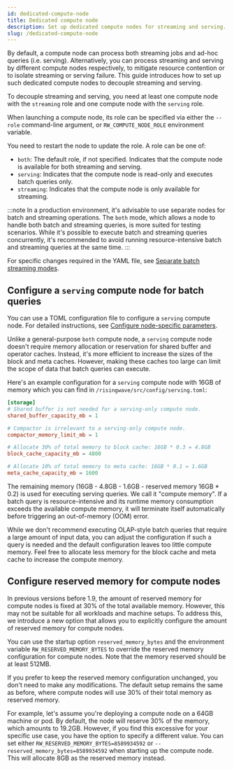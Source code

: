 ```yaml
---
id: dedicated-compute-node
title: Dedicated compute node
description: Set up dedicated compute nodes for streaming and serving.
slug: /dedicated-compute-node
---
```

<head>
  <link rel="canonical" href="https://docs.risingwave.com/docs/current/dedicated-compute-node/" />
</head>

By default, a compute node can process both streaming jobs and ad-hoc queries (i.e. serving). Alternatively, you can process streaming and serving by different compute nodes respectively, to mitigate resource contention or to isolate streaming or serving failure. This guide introduces how to set up such dedicated compute nodes to decouple streaming and serving.

To decouple streaming and serving, you need at least one compute node with the `streaming` role and one compute node with the `serving` role.

When launching a compute node, its role can be specified via either the `--role` command-line argument, or `RW_COMPUTE_NODE_ROLE` environment variable.

You need to restart the node to update the role. A role can be one of:

- `both`: The default role, if not specified. Indicates that the compute node is available for both streaming and serving.
- `serving`: Indicates that the compute node is read-only and executes batch queries only.
- `streaming`: Indicates that the compute node is only available for streaming.

:::note
In a production environment, it's advisable to use separate nodes for batch and streaming operations. The `both` mode, which allows a node to handle both batch and streaming queries, is more suited for testing scenarios. While it's possible to execute batch and streaming queries concurrently, it's recommended to avoid running resource-intensive batch and streaming queries at the same time.
:::

For specific changes required in the YAML file, see [Separate batch streaming modes](https://github.com/risingwavelabs/risingwave-operator/blob/main/docs/manifests/risingwave/advanced/separate-batch-streaming-modes.yaml).

## Configure a `serving` compute node for batch queries

You can use a TOML configuration file to configure a `serving` compute node. For detailed instructions, see [Configure node-specific parameters](/manage/configure-node-specific-parameters.md).

Unlike a general-purpose `both` compute node, a `serving` compute node doesn't require memory allocation or reservation for shared buffer and operator caches. Instead, it's more efficient to increase the sizes of the block and meta caches. However, making these caches too large can limit the scope of data that batch queries can execute.

Here's an example configuration for a `serving` compute node with 16GB of memory which you can find in `/risingwave/src/config/serving.toml`:

```toml
[storage]
# Shared buffer is not needed for a serving-only compute node.
shared_buffer_capacity_mb = 1

# Compactor is irrelevant to a serving-only compute node.
compactor_memory_limit_mb = 1

# Allocate 30% of total memory to block cache: 16GB * 0.3 = 4.8GB
block_cache_capacity_mb = 4800

# Allocate 10% of total memory to meta cache: 16GB * 0.1 = 1.6GB
meta_cache_capacity_mb = 1600
```

The remaining memory (16GB - 4.8GB - 1.6GB - reserved memory 16GB * 0.2) is used for executing serving queries. We call it "compute memory". If a batch query is resource-intensive and its runtime memory consumption exceeds the available compute memory, it will terminate itself automatically before triggering an out-of-memory (OOM) error.

While we don't recommend executing OLAP-style batch queries that require a large amount of input data, you can adjust the configuration if such a query is needed and the default configuration leaves too little compute memory. Feel free to allocate less memory for the block cache and meta cache to increase the compute memory.

## Configure reserved memory for compute nodes

In previous versions before 1.9, the amount of reserved memory for compute nodes is fixed at 30% of the total available memory. However, this may not be suitable for all workloads and machine setups. To address this, we introduce a new option that allows you to explicitly configure the amount of reserved memory for compute nodes.

You can use the startup option `reserved_memory_bytes` and the environment variable `RW_RESERVED_MEMORY_BYTES` to override the reserved memory configuration for compute nodes. Note that the memory reserved should be at least 512MB.

If you prefer to keep the reserved memory configuration unchanged, you don't need to make any modifications. The default setup remains the same as before, where compute nodes will use 30% of their total memory as reserved memory.

For example, let's assume you're deploying a compute node on a 64GB machine or pod. By default, the node will reserve 30% of the memory, which amounts to 19.2GB. However, if you find this excessive for your specific use case, you have the option to specify a different value. You can set either `RW_RESERVED_MEMORY_BYTES=8589934592` or `--reserved_memory_bytes=8589934592` when starting up the compute node. This will allocate 8GB as the reserved memory instead.